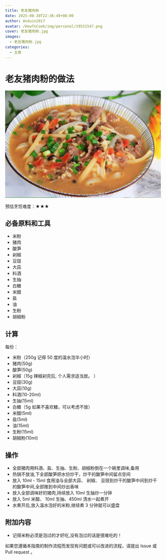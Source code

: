 ```yaml
---
title: 老友猪肉粉
date: 2025-08-30T22:36:49+08:00
author: Anduin2017
avatar: /HowToCook/img/personal/19531547.png
cover: 老友猪肉粉.jpg
images:
  - 老友猪肉粉.jpg
categories:
  - 主食
---
```


# 老友猪肉粉的做法

![示例菜成品](老友猪肉粉.jpg)

预估烹饪难度：★★★

## 必备原料和工具

- 米粉
- 猪肉
- 酸笋
- 剁椒
- 豆豉
- 大蒜
- 料酒
- 生抽
- 白糖
- 米醋
- 盐
- 油
- 生粉
- 胡椒粉

## 计算

每份：

- 米粉（250g 记得 50 度的温水泡半小时）
- 猪肉(50g)
- 酸笋(50g)
- 剁椒（15g 辣椒剁完后, 个人需求适当放。 ）
- 豆豉(30g)
- 大蒜(10g)
- 料酒(10-20ml)
- 生抽(15ml)
- 白糖（5g 如果不喜欢糖，可以考虑不放）
- 米醋(5ml)
- 盐(5ml)
- 油(15ml)
- 生粉(15ml)
- 胡椒粉(10ml)

## 操作

- 全部猪肉用料酒、盐、生抽、生粉、胡椒粉倒在一个碗里调味,备用
- 热锅不放油,下全部酸笋把水份炒干，炒干的酸笋中间留点空间
- 放入 10ml - 15ml 食用油与全部大蒜、 剁椒、 豆豉到炒干的酸笋中间到炒干的酸笋中间,全部推到中间炒出香味
- 放入全部调味好的猪肉,持续放入 10ml 生抽炒一分钟
- 放入 5ml 米醋、 10ml 生抽、450ml 清水一起煮开
- 水煮开后,放入温水泡好的米粉,继续煮 3 分钟就可以盛盘

## 附加内容

- 记得米粉必须是泡过的才好吃,没有泡过的话是很难吃的！

如果您遵循本指南的制作流程而发现有问题或可以改进的流程，请提出 Issue 或 Pull request 。
